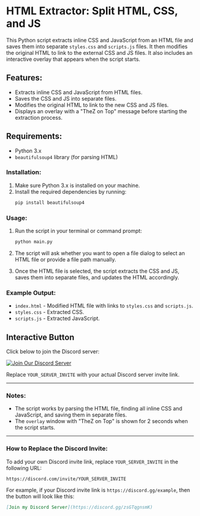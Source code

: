
# HTML Extractor: Split HTML, CSS, and JS

This Python script extracts inline CSS and JavaScript from an HTML file and saves them into separate `styles.css` and `scripts.js` files. It then modifies the original HTML to link to the external CSS and JS files. It also includes an interactive overlay that appears when the script starts.

## Features:
- Extracts inline CSS and JavaScript from HTML files.
- Saves the CSS and JS into separate files.
- Modifies the original HTML to link to the new CSS and JS files.
- Displays an overlay with a "TheZ on Top" message before starting the extraction process.

## Requirements:
- Python 3.x
- `beautifulsoup4` library (for parsing HTML)

### Installation:
1. Make sure Python 3.x is installed on your machine.
2. Install the required dependencies by running:
   ```bash
   pip install beautifulsoup4
   ```

### Usage:
1. Run the script in your terminal or command prompt:
   ```bash
   python main.py
   ```

2. The script will ask whether you want to open a file dialog to select an HTML file or provide a file path manually.

3. Once the HTML file is selected, the script extracts the CSS and JS, saves them into separate files, and updates the HTML accordingly.

### Example Output:
- `index.html` - Modified HTML file with links to `styles.css` and `scripts.js`.
- `styles.css` - Extracted CSS.
- `scripts.js` - Extracted JavaScript.

## Interactive Button

Click below to join the Discord server:

[![Join Our Discord Server](https://img.shields.io/badge/Join_Discord_Server-7289DA?style=for-the-badge&logo=discord)](https://discord.com/invite/YOUR_SERVER_INVITE)

Replace `YOUR_SERVER_INVITE` with your actual Discord server invite link.

---

### Notes:
- The script works by parsing the HTML file, finding all inline CSS and JavaScript, and saving them in separate files.
- The `overlay` window with "TheZ on Top" is shown for 2 seconds when the script starts.

---

### How to Replace the Discord Invite:
To add your own Discord invite link, replace `YOUR_SERVER_INVITE` in the following URL:

```
https://discord.com/invite/YOUR_SERVER_INVITE
```

For example, if your Discord invite link is `https://discord.gg/example`, then the button will look like this:

```markdown
[Join my Discord Server](https://discord.gg/zsGTqgnsmK)

```

